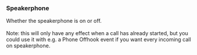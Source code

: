 ### Speakerphone

Whether the speakerphone is on or off.\
\
Note: this will only have any effect when a call has already started,
but you could use it with e.g. a Phone Offhook event if you want every
incoming call on speakerphone.

